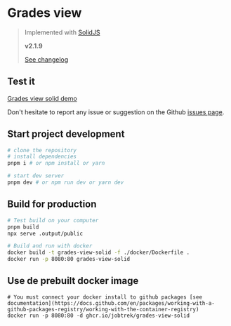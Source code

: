 # Grades view

> Implemented with [SolidJS](https://www.solidjs.com/)
>
> **v2.1.9** <!-- x-release-please-version -->
>
> [See changelog](./CHANGELOG.md)

## Test it

[Grades view solid demo](https://jobtrek.github.io/grades-view-solid/)

Don't hesitate to report any issue or suggestion on the
Github [issues page](https://github.com/jobtrek/grades-view-solid/issues).

## Start project development

```bash
# clone the repository
# install dependencies
pnpm i # or npm install or yarn

# start dev server
pnpm dev # or npm run dev or yarn dev
```

## Build for production

```bash
# Test build on your computer
pnpm build
npx serve .output/public

# Build and run with docker
docker build -t grades-view-solid -f ./docker/Dockerfile .
docker run -p 8080:80 grades-view-solid
```

## Use de prebuilt docker image

```
# You must connect your docker install to github packages [see documentation](https://docs.github.com/en/packages/working-with-a-github-packages-registry/working-with-the-container-registry)
docker run -p 8080:80 -d ghcr.io/jobtrek/grades-view-solid
```
